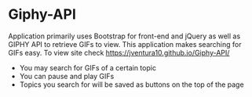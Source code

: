 # Giphy-API

Application primarily uses Bootstrap for front-end and jQuery as well as GIPHY API to retrieve GIFs to view. This application makes searching for GIFs easy. To view site check https://jventura10.github.io/Giphy-API/ 

- You may search for GIFs of a certain topic
- You can pause and play GIFs
- Topics you search for will be saved as buttons on the top of the page
